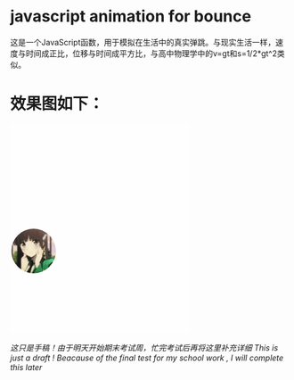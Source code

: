 # javascript animation for bounce

这是一个JavaScript函数，用于模拟在生活中的真实弹跳。与现实生活一样，速度与时间成正比，位移与时间成平方比，与高中物理学中的v=gt和s=1/2\*gt^2类似。

# 效果图如下：
![效果图](./test.gif)

*这只是手稿！由于明天开始期末考试周，忙完考试后再将这里补充详细*
*This is just a draft ! Beacause of the final test for my school work , I will complete this later*

